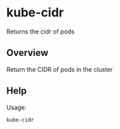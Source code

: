 # kube-cidr

Returns the cidr of pods

## Overview

Return the CIDR of pods in the cluster



## Help

Usage:

```bash
kube-cidr
```
